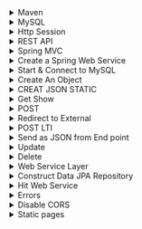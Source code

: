 
<details>
  <summary> Maven </summary>
  
* Maven is a tool to build and manage any java project. It is a software management and comprehension tool based on Project Object Model. It allows to to publish project information and share JARs accroos several projects. The result is a tool that can be used for building any java-based-project
* POM (Project Object Model) is an XML file that contains information about project and configuration details use by Maven to build project
#### Install Maven
* Make sure JDK is installed in your system. Make sure JAVA_HOME variable is set to the path that JDK folder exist(Windows)
```java
brew install maven
mvn --version  // check maven exist!
```
* Download as binary zip file, then move it to the folder you want to run project
* Set System variables. 
```java
export M2_HOME=/Users/amirnabaei/Desktop/sites/DM_Java/apache-maven-3.5.4
export PATH=$PATH:/Users/amirnabaei/Desktop/sites/DM_Java/apache-maven-3.5.4/bin
```
* In order to save them into `.profile` we need to use `>>` or directly add to `.bash_profile` or `.profile`
* If you check `mvn --verison` you should get the reuslt to see hidden files in mac you have 
```java
defaults write com.app.finder AppleShowAllFiles TRUE
```
* Install Hellow world Maven Java with
```java
mvn archetype:generate -DgroupId=com.jcg.maven -DartifactId=MavenHelloWorldProject -DarchetypeArtifactId=maven-archetype-quickstart -DinteractiveMode=false
```
* Then follow [this](https://examples.javacodegeeks.com/enterprise-java/maven/apache-maven-hello-world-example/) to create Maven from Eclipse
</details>
<details>
  <summary> MySQL </summary>
  
 * If you forgot mysql password when running 
 ```java
 mysql.server start
 mysql -u root -p
 
 ```
 * Then you need to remove mysql and dowload it again as [here](https://coderwall.com/p/os6woq/uninstall-all-those-broken-versions-of-mysql-and-re-install-it-with-brew-on-mac-mavericks)
 
  </details>
  <details>
    <summary> Http Session  </summary>

* First Add `HttpServletRequest` and `HttpServletResponse` as params from each `request` then Java Spring knows in each request there are some sessions which we define here as `uname`. And in another call or same we can get it with `session.getAttribute("uname")`
* An example would be like below in 
```java
 @GetMapping("/")
    public String Canvas(HttpServletRequest request, HttpServletResponse response) {
   
    	HttpSession session=request.getSession(); 
    	session.setAttribute("uname","sssssss"); 
    	
        String n=(String)session.getAttribute("uname");  
        System.out.println("Hello "+n);  
 
	return "U";
    }
```
  </details>	
  <details>
  <summary> REST API </summary>
  
  * A good resource to have hello world [Java](https://github.com/callicoder/spring-boot-mysql-rest-api-tutorial)
  * To overcome one issue, you may change the version from `2.0.0` to `2.0.1` 
  * Just clone it and make sure your username and passwords are same as the system username and passwords and also create approperiate databse for the app in mysql. 
  * To run the app
  ```java
  mvn spring-boot:run
  ```
  </details>
  <details>
  <summary> Spring MVC </summary>
  
  * It helps to avoid boring boilerplate tasks (copy&paste) to write a java applicaiton. 
  * `JavaBean` vs `POJO`. `POJO` is an object that has both attributes and behavior and this behavior doesn't have to be getter and setter only. On the other hand, `JavaBean` is a simple type of `POJO` which behavior is only getter and setter. 
  * Now `DTO` is nothhing more than a JavaBean whose sole purpose is to transport data from one layer to another
  * Spring has embedded `Tomcat` app server(other option is `Jetty`). 
  * `dispatch serverlet` handle all URL requests. 
  * Start spring Initializer from this [spring initializer](https://start.spring.io/). We make package name to same as group name. For packaging we have `jar`and `war`. If you wanna to deploy this to existed Tomcat, or Web Login or Websphere a `WAR` is better. This example is going to use `JAR`. In advances select `web` and `Thymeleaf` and under `SQL` select `JPA` and `H2` and in Ops section select `Actator`.
  * Now if you run the application (in intelig you can run it from top corener green) then check port `8080` which you see 404 page. Then go to `resources/static` folder add new html file index.html. 
  * In `resources/application.properties` you can change the port. Also we can use yaml and profile in more advances  
  ```java
  server.port = 8000
  ```
  ### Scheam.sql
  * It is data defination language for embeded database. we can put it into resources foleder. It would be like
  ```sql 
  CREATE TABLE ROOM(
  ROOM_ID BIGINT AUTO_INCREMENT PRIMARY KEY,
  NAME VARCHAR(16) NOT NULL,
  ROOM_NUMBER CHAR(2) NOT NULL UNIQUE,
  BED_INFO CHAR(2) NOT NULL
);

CREATE TABLE GUEST(
  GUEST_ID BIGINT AUTO_INCREMENT PRIMARY KEY,
  FIRST_NAME VARCHAR(64),
  LAST_NAME VARCHAR(64),
  EMAIL_ADDRESS VARCHAR(64),
  ADDRESS VARCHAR(64),
  COUNTRY VARCHAR(32),
  STATE VARCHAR(12),
  PHONE_NUMBER VARCHAR(24)
);

CREATE TABLE RESERVATION(
  RESERVATION_ID BIGINT AUTO_INCREMENT PRIMARY KEY,
  ROOM_ID BIGINT NOT NULL,
  GUEST_ID BIGINT NOT NULL,
  RES_DATE DATE
);

ALTER TABLE RESERVATION ADD FOREIGN KEY (ROOM_ID) REFERENCES ROOM(ROOM_ID);
ALTER TABLE RESERVATION ADD FOREIGN KEY (GUEST_ID) REFERENCES GUEST(GUEST_ID);
CREATE INDEX IDX_RES_DATE_ ON RESERVATION(RES_DATE);
  ```
  * In order to have DML for us then we can have `data.sql` in resources folder as 
  ```sql
  INSERT INTO ROOM (NAME, ROOM_NUMBER, BED_INFO) VALUES ('Piccadilly', 'P1', '1Q');
  INSERT INTO ROOM (NAME, ROOM_NUMBER, BED_INFO) VALUES ('Westminster', 'W1', '1K');
  INSERT INTO GUEST (LAST_NAME, FIRST_NAME, EMAIL_ADDRESS, COUNTRY, ADDRESS, STATE, PHONE_NUMBER) VALUES('Wright', 'Kimberly', 'kwrightf@tinyurl.com', 'Brazil', '9893 Summit Plaza', '', '3-(288)433-6668');
  ```
  ### Add Property
  
  * This add a property to application property file. It requires `hibernate` when we pre populating schema. This stop hibernate from generating schema on its own whhich can remove all data and create a new one. That is why we set it to none. 
  ```java
  spring.jpa.hibdernate.ddl-auto = none
  ```
  ### Sprng Data vs JDBC
  * In `JDBC` you have to deal with connection, create the connection, build statement, execute query against that statement to get result set, then iterate thhrough our result to get objects. This process has to be done for each database call it would be like
  ```java
  connection= DriverManager.getConnectoin("jdbc:h2:~/test","sa","");
  String sql = "SELECT Room_ID, ROOM_NAME from ROOM where ROOM_NUMBER= 'p1'");
  statement = connection.CreateStatement();
  ResultSet resultSet = statement.executeQuery(sql);
  while(resultSet.Next()){
   Room room = new Room();
   room.setId(resultSet.getLong("ROOM_ID"));
   room.setId(resultSet.getLong("ROOM_NAME"));
   ...
   return room 
  }
  .....
  ```
  But in spring data we have almost 20 lines of code with this but still needs a little setup as well. 
  ```java
  public Room getRoomSpringData(){
       return this.roomRepository.findByNumber("p1")
  }
  ```
  
  ### Application Class
  * In `src/Java/com.example` subfolders you find applicaiton packages as `nameofyourproject.java` which this annotation `@SpringBootApplication` controls it.  
  
  
  ### Create A Package
  * Navigate to `src/main/java` and create package like `london.data.entity` and then create a new class(same name as a table) inside the package
 * create several attributes like what we have in our tables
  ```java
  package come.frnkmoly.landon.data.entity;
  
  import javax.persistence.Entity;
  import javax.persistence.Column;
  import javax.persistence.GenerateValue;
  import javax.persistence.GenerationType;
  import javax.persistence.Id;
  import javax.persistence.Table;
  
  @Entity
  @Table(name="ROOM")
  public class Room {
  private long id;
  @Column(name="NAME")
  private String name;
  @Column(name="ROOM_NUMBER")
  private String number;
  }
  ```
  * Since we use hybernet we neet to use some annotaion in this class. Then define for each one a setter and getter funcitons.
  * Next we need to `get out` these from ROOM.JAVA. For this reason we create another package like (london.data.repository) And create a class (interface) and initate this class with add repository and we extend it with CRUD repository as
  ```java
 package com.frankmoley.landon.data.repository;

import com.frankmoley.landon.data.entity.Room;
import org.springframework.data.repository.CrudRepository;
import org.springframework.stereotype.Repository;

@Repository
public interface RoomRepository extends CrudRepository<Room, Long>{
    Room findByNumber(String number);  
}
  ```
  * This is going to make query from ROOM table where the Number is equal to `number`! you can have all booleans and filters as this
  * It means we have an object Room from the class we already created and also a long for id of room. This allows us to have basic crud opertions. 
  </details>
<details>
   <summary> Create a Spring Web Service </summary>
  
 * After creating one from spring initializer, then you need to import it to Eclipse, as maven folder. 
 * To start it write click on javaname in com.name and run as java application
 * 
 
</details>
<details>
  <summary> Start & Connect to MySQL</summary>
  
  * JPA helps to Java developers to access database without writing queries. 
  * Object Relational Mapping helps to connect Java to relational database. This is known JPA and Hibernet is an instance provider for JPA. Annotations defines metadata to map Java Objects in database. JPA lives in JAVAX persitance package. 
  * Spring scan for entities. Entities have unique name, attributes, setters and getters. JPQL is java object relational language looks like SQL and returns collection of entities instead of rows like in sql. JPA doesnt support schemaless or NoSQL. It just support relational databases. 
  * Downlod it from spring initalizer io, with selecting web and mysql 
  ```java
  mysql -u root 
  create database greeting;
  create user 'greetuser'@'localhost' identified by 'greetpwd';
  grant all on greeting.* to 'greetuser'@'localhost';
  flush privileges;
  ```
Application.properties:
```java
spring.datasource.driver-class-name=com.mysql.jdbc.Driver
spring.datasource.url=jdbc:mysql://localhost/greeting
spring.datasource.username=greetuser 
spring.datasource.password=greetpwd 
spring.datasource.name=greeting
```
Add this to pom.xml
```java
<dependency>
	<groupId>mysql</groupId>
	<artifactId>mysql-connector-java</artifactId>
	<scope>runtime</scope>
</dependency>
```
Then start the embeded apache tomcat server on port 8080
```java
mvn spring-boot:run
```
Now it should work on 
```
http://localhost:8080/
```
 </details>
  <details>
	<summary> Create An Object </summary>	
  
  * Objects are creating in the model package. Then for each case we define a class and assign private attribtues to it
  * Then create setter and getter from eclipse 
  * At the controller or other part of package you can access this object and setter and getter as well
  
  </details>	
 
 <details>
	<summary> CREAT JSON STATIC </summary>	

* We add some static helper methods to manage the objects.
* List of [videos](https://www.youtube.com/channel/UChCCDds_KM-w02yVn7cQI_Q)
* Followed [this](https://www.youtube.com/watch?v=kbisNUfqVLM&t=16s)
* Remember name controller and models based on applications 
* Create Model package into `src/main/java` Then create a class `greeting` inside that. Create 
```java
private BigInteger id;
private String text;
public greeting {
}
```
* Then go to source select create getter and setter. 
* Then create another package name controller and a class name greetingController. Inside that add `@RestController` to let it know the resond is json or xml
* This is a restful controller service 
```java
package com.sfutlc.sfutlc.controller;
import java.math.BigInteger;
import java.util.Collection;
import java.util.HashMap;
import java.util.Map;
import org.springframework.http.HttpStatus;
import org.springframework.http.ResponseEntity;
import org.springframework.web.bind.annotation.GetMapping;
import org.springframework.web.bind.annotation.RequestMapping;
import org.springframework.web.bind.annotation.RestController;
import com.sfutlc.sfutlc.model.Greeting;
@RestController
public class GreetingController {
    private static BigInteger nextId;
    private static Map<BigInteger, Greeting> greetingMap;
    private static Greeting save(Greeting greeting) {
        if (greetingMap == null) {
            greetingMap = new HashMap<BigInteger, Greeting>();
            nextId = BigInteger.ONE;
        }
        greeting.setId(nextId);
        nextId = nextId.add(BigInteger.ONE);
        greetingMap.put(greeting.getId(), greeting);
        return greeting;
    }
    static {
        Greeting g1 = new Greeting();
        g1.setText("Hello World!");
        ;
        save(g1);

        Greeting g2 = new Greeting();
        g2.setText("Hola Mundo!");
        save(g2);
    }
    //  webSerivce
    @RequestMapping(value = "/api/greetings")
    public ResponseEntity<Collection<Greeting>> getGreetings() {
        Collection<Greeting> greetings = greetingMap.values();
        return new ResponseEntity<Collection<Greeting>>(greetings,
                HttpStatus.OK);
    }
}
```
* Then check `/api/greetings`
</details>

 <details>
	<summary> Get Show  </summary>
	
* Now you create an endpoint that returns the only object that mathes with supply key identifier 
* In order to define a show for an item we can define it as
* Below is the webserivce
```java

@RequestMapping(
    		value = "/api/greetings/{id}",
    		method = RequestMethod.GET,
    		produces = MediaType.APPLICATION_JSON_VALUE)
    public ResponseEntity<Greeting> getGreeting(@PathVariable("id") BigInteger id)
    {
    	Greeting greeting = greetingMap.get(id);
    	if (greeting == null)
    	  {
    	   return new ResponseEntity<Greeting>(HttpStatus.NOT_FOUND);	
    	  }
    return new ResponseEntity<Greeting>(greeting, HttpStatus.OK); // this command returns greeting object and spring returns it as json and insert it into http response body	
    }
``` 

</details>
<details>
	<summary> POST </summary>
	
* To add a post we have below. We add `@RequestBody Greeting greeting` to tell spring convert json into Greeting object. Then we save it which it returns a primary key identifier from web service and httpstatus code use create status code 201( HttpStatus.CREATED)  	
* Below is the webserivce
```java
    @RequestMapping(
    		value = "/api/greetings",
    		method = RequestMethod.POST,
    		produces = MediaType.APPLICATION_JSON_VALUE,
    		consumes = MediaType.APPLICATION_JSON_VALUE
    		)
     public ResponseEntity<Greeting> createGreeting(@RequestBody Greeting greeting) {
    	  Greeting savedGreeting = save(greeting);
    			  return new ResponseEntity<Greeting>(savedGreeting, HttpStatus.CREATED);
    }
```
* And in post map use post with this json raw in address `http://localhost:8080/api/greetings`
```java
{"text": "this is test"}
```
And if it was correct, it returns a JSON representaion
#### Receive as String
* Inorder to receive as string what is bein send from body we can have it like
```java
    @PostMapping("/")
    public String Canvas(@RequestBody String json) {		   
    System.out.println(json);
        return "Something!";
    }
```

</details>
<details>
	<summary> Redirect to External  </summary>

* In controller we can redirect to anywhere ( in this case I had to redirect to index.html)
```java
    	final String uri = "http://localhost:8080/index.html";
    	return new ModelAndView("redirect:" + uri);
```
</details>	
 <details>
	<summary> POST LTI </summary>
	
* First of all, define a model object as `CanvasLTI` to cover all results. Then create getter and setter for all	
*  At first landing page LTI, we can not use.  
```java
  @PostMapping("/")
   public String Canvas(@Valid @RequestBody CanvasLTI json) {
   String amir = json.getCustom_canvas_user_id();
   return amir;
   }
```
* We have to use below code. Because when we use `application/x-www-form-urlencoded`, Spring doesn't understand it as a RequestBody. So, if we want to use this we must remove the `@RequestBody` 
```java
@RequestMapping(value = "/", method = RequestMethod.POST, consumes = MediaType.APPLICATION_FORM_URLENCODED_VALUE)
    public String createMessage(CanvasLTI json){
        //TODO DO your stuff here
    	String amir = json.getCustom_canvas_user_id();
    	System.out.println(amir);
        return amir;
    }
``` 
</details>
<details> 
	<summary>Send as JSON from End point </summary

* In order to send as JSON we can create one as 
```java
@GetMapping("...")
@ResponseBody
public HashMap<String, Object> endPointExample(...) {

    HashMap<String, Object> rtn = new LinkedHashMap<String, Object>();
    rtn.put("pic", image);
    rtn.put("potato", "King Potato");

    return rtn;

}
```
Which returns 
```java
{"pic":"a17fefab83517fb...beb8ac5a2ae8f0449","potato":"King Potato"}
```
* Which here is my working example of CanvasLTI to send to frontEnds
```java
  @RequestMapping(value = "/", method = RequestMethod.POST, consumes = MediaType.APPLICATION_FORM_URLENCODED_VALUE)
    public HashMap<String, Object>  createMessage(CanvasLTI json, HttpServletRequest request, HttpServletResponse response){
        //TODO DO your stuff here
    	String canvas_user_id = json.getCustom_canvas_user_id();
    	HashMap<String, Object> rtn = new LinkedHashMap<String, Object>();
        rtn.put("results", "result one");
        rtn.put("canvas_user_id", canvas_user_id);
    	System.out.println(rtn);
        return rtn;
    }
```
</details>
<details>
	<summary> Update </summary>
	
* To update we need to modify save helper method. Check if the primary key is going to be saved has already existed! If it does we try to update it rather than create new one. 
* So if exist we update it like below
```java
//// inside save function
    if(greeting.getId() != null)
        {
        	Greeting oldGreeting = greetingMap.get(greeting.getId());
           if(oldGreeting == null)
           {
        	   return null;
           }
           greetingMap.remove(greeting.getId());
           greetingMap.put(greeting.getId(), greeting);
           return greeting;
        }
////	
```
* Then you need to define an update function 
* Below is the webserivce
```java
    @RequestMapping( 
    		value = "/api/greetings/{id}",
    		method = RequestMethod.PUT,
    		produces = MediaType.APPLICATION_JSON_VALUE,
    		consumes = MediaType.APPLICATION_JSON_VALUE
    		)
    public ResponseEntity<Greeting> upfateGreeting(@RequestBody Greeting greeting){
    	Greeting updateGreeting = save(greeting);
    	if(updateGreeting == null) {
    	   return new ResponseEntity<Greeting>(HttpStatus.INTERNAL_SERVER_ERROR);
    	   }
    	 
    	  return new ResponseEntity<Greeting>(updateGreeting, HttpStatus.OK);
    }
```
Then inside the postman you need to hit with `put` action including with this url `/api/greetings/1`
```java
{"id": 1, "text": "not vsssssg "}
```


</details>

<details>
	<summary> Delete </summary>

* We create a helper method first then in future it would be replaced by repository. First has to find it if not find return false else 
return true
```java
private static boolean delete(BigInteger id) {
    	   Greeting deletedGreeting = greetingMap.remove(id);
    	   if(deletedGreeting == null)
    	   {
    		   return false;
    	   }
    	return true;
    }
```
* Now create a mthod name deleteGreeting and annotate it with @RequestMapping.
* Below is the webserivce
```java

  @RequestMapping(
    		value="/api/greeting/{id}",
    		method = RequestMethod.DELETE,
    		produces = MediaType.APPLICATION_JSON_VALUE,
    		consumes = MediaType.APPLICATION_JSON_VALUE
    		
    		)
    public ResponseEntity<Greeting> deleteGreeting(
    		@PathVariable("id") BigInteger id, 
    		@RequestBody Greeting greeting){
    	 boolean deleted = delete(id);
    	 if(!deleted)
    	 {
    		 return new ResponseEntity<Greeting>(
    		 HttpStatus.INTERNAL_SERVER_ERROR		 
    				 );
    	 }	 
    		 return new ResponseEntity<Greeting>(
    				 HttpStatus.NO_CONTENT 
    				 );			 
    	 
    }
```
Then you can send to `http://localhost:8080/api/greeting/1` address with this attributes and delete action
```java
{"id": 1, "text": "Hello World!"}
```


</details>


<details>
	<summary> Web Service Layer </summary>
	
* In oreder to have REST webservice action, we created a helper methods  then in future it would be replaced by repositories, the complete version is at [this](https://github.com/anabaei/DialecticalMap.v1/tree/RESfull1) link and REST branch

* So far controllers has annotated by `@RequestMampping` to create each method a RESTfull endpoint. At top of controller class we had fre temporary methods like save to serve us a placeholder until we integrate with spring data repository. 
* Create a package ending with service. It encapsulate all Greeting logic on the `Entity` therefore we define mehtods like update, find, create and delete `Greeting entities`.

```java
public interface GreetingService {
	Collection<Greeting> findAll();
	Greeting findOne(Long id);
	Greeting create(Greeting greeting);
	Greeting update(Greeting greeting);
    void delete(Long id);
}
```
* Now in the same package creaet a class to implement this interface. (when you create a class in eclipse click on `add` to have interface in your class to implement Greeting Interface. 
* Then add annotate class wiht `@Service` when application starts it automatically manages classes with `@service` annotation.
* Then copy paste all helper methods from controller to service with attributes then wire service into controller. Change delete method name to remove because we define a publice delete on greeting service
```java
// in controller add interface as 
@Autowired
	private GreetingService greetingService;
```
* In fact we migrate temporary data access login from web service controller layer of application to bussiness service layer of application so just copy pate logic from controller into bussiness service and after that refactor controller to use bussiness service 

*Then all the services are available, like
```java
//old 
greetingMap.values();
greetingMap.get(id);
save(greeting);
// new
greetingService.findAll();
greetingService.findOne(id); // notice to change id in getGreeting to Long 
greetingService.create(greeting);
greetingService.update(greeting);
greetingService.delete(id); // notice to change id in getGreeting to Long 
```

</details> 	
<details> 
	<summary> Construct Data JPA Repository </summary>

* The webservice completed version is [here](https://github.com/anabaei/DialecticalMap.v1/tree/WebServiceLayer)
* To use JPA Entities make sure first you have it in pom.xml
```java
<dependency>
	<groupId>org.springframework.boot</groupId>
	<artifactId>spring-boot-starter-data-jpa</artifactId>
</dependency>
```
* First add JPA dependency to dependencies and mysql as well(if you wanted sql go with `hsql`
```java
<dependency>
	<groupId>mysql</groupId>
	<artifactId>mysql-connector-java</artifactId>
	<scope>runtime</scope>
</dependency>
```
hesql is like 
```java
<dependency>
	<groupId>org.hsqldb</groupId>
	<artifactId>hsqldb</artifactId>
	<scope>runtime</scope>
</dependency>
```
* Next open a Model class and add annotation `@Entity` to tell JPA this class is persistance JPA entity class.
* Add these two to id as `@Id` shows the id is a primary key
* `@GeneratedValue` tells JPA the value of Id is created by database
make sure it it `Long` 
* Then create spring data `repository`. So create a package ending with `repository`. Then create an interface which is extended of `jpaRepository-org.springframework...`.
* jpaRepository is a generic interface and it requires the types of `entity` class and  a `primary key` identifier of that entiry class
```java
@Repository
public interface GreetingRepository extends JpaRepository<Greeting, Long> {
}
```
* The interface is annotated by `@Repository`  
* Next go to `service` bean class and remove temporary static classes and attributes to produce data. Instead autowire to repository to get data from database. 
* Then instead wire the `GreetingRepository` into greetingservicebean. 
Now manage each of the greetingMap to greetingRepository
```java
///old 
greetingMap.values();
greetingMap.get(id);
save(greeting);
remove(id);
/// new
greetingRepository.findAll();
greetingRepository.findOne(id);

```
* Notice: `findOne` is depricated so in interface `GreetingService`
```java
//old
Greeting findOne(Long id);
// new
Optional<Greeting> findOne(Long id);
greetingRepository.deleteById(id);
```
Therefore inside GreetingService class we have 
```
@Override
	public Optional<Greeting> findOne(Long id) {
		Optional<Greeting> greeting = greetingRepository.findById(id);
		return greeting;
	}
```
For saving first check if the greeting exist so return null 
```java
if(greeting.getId() != null)
		{
			return null;
		}
```
* For update same if exist return null
### Database 
* For hsqldb we have
``java
Drop Table Greeting IF EXISTS;
Create Table Greeting(
id BIGINT GENERATED BY DEFAULT AS IDENTITY (START WITH 1, INCREMENT BY 1) NOT NULL,
text VARCHAR(100) NOT NULL,
PRIMARY KEY(id)
);
``` 
```
```java
INSERT INTO Greeting ( text) VALUES ( 'Hello World!');
INSERT INTO Greeting ( text) VALUES ( 'Hola Mundo!');
```
and configuration is like
```java
spring.jpa.hibernate.naming-strategy= org.hibernate.cfg.DefaultNamingStrategy
spring.jpa.hibernate.ddl-auto=validate

spring.datasource.schema=classpath:/data/schema.sql
spring.datasource.data=classpath:/data/data.sql
```

*  When Maven packages the application all the files in `src/main/resources` directory would be replaced at root directory of application class path 
* Now in `src/main/resources/data/hsqldb` create shcema.sql as 
```sql
DROP TABLE Greeting IF EXISTS;
CREATE TABLE Greeting(
 id BIGINT GENERATED BY DEFAULT AS IDENTITY (
  START WITH 1, INCREMENT BY 1) NOT NULL, text VARCHAR(100) NOT NULL,
  PRIMARY KEY(id)
);
```
Then create file name `data.sql` in same directory to initalize database
```sql
INSERT INTO Greeting (text) values ('hello world');
INSERT INTO Greeting (text) values ('hello Mona');
```
Spring looking for configuaration file as `application.properties` we can have it inside a `resources/config` folder as 
```java

```
</details> 
<details> 
	<summary> Hit Web Service </summary>
	
* In order to hit another endpoints from controller add below snippest inside controller, it requiers you add `throws IOException` when defining the class
```java
 URL url = new URL("https://api.github.com/users");
		   
	        HttpURLConnection conn = (HttpURLConnection)url.openConnection();  
	        conn.setRequestMethod("GET");
	        conn.setRequestProperty("Accept", "application/json");
	      //  conn.setRequestProperty("apikey",apiKey);
	        
	        if (conn.getResponseCode() != 200 && conn.getResponseCode() != 201) {
	            
				throw new RuntimeException("HTTP GET Request Failed with Error code : "
	                          + conn.getResponseCode());
	        }
	        else {
	        	
	        	BufferedReader br = new BufferedReader(new InputStreamReader(conn.getInputStream()));
                StringBuilder sb = new StringBuilder();
                String line;
                while ((line = br.readLine()) != null) {
                    sb.append(line+"\n");
                }
                br.close();
                System.out.print(sb.toString());
                
                
	        }
```
* To read json objects and convert them into java objects 

```java
<dependency>
           <groupId>com.google.code.gson</groupId>
           <artifactId>gson</artifactId>
</dependency>
```
In order to convert to 
```java
Gson gson = new Gson();
Map<String, Object> ints2 =  gson.fromJson(ss, Map.class);
```
</details> 

<details> 
	<summary> Errors </summary>

* The driver has not received any packets from the server
```java
brew install mysql
brew services start mysql
mysql.server  start
```
* When it complains about other ports are in use
```java
lsof -n -iTCP:"8080"
lsof -nP -i4TCP:$PORT | grep LISTEN
// and then kill the process 
```

</details> 
<details>
	<summary> Disable CORS </summary>

* Inorder to disable CORS from backend you need to Create package configuratoin then a class with name `SecurityConfig` then it would diabled all incoming calls got from [here](https://stackoverflow.com/questions/35091524/spring-cors-no-access-control-allow-origin-header-is-present) 
```java
package com.sfutlc.sfutlc.configuration;
import org.springframework.context.annotation.Configuration;
import org.springframework.web.servlet.config.annotation.CorsRegistry;
import org.springframework.web.servlet.config.annotation.EnableWebMvc;
import org.springframework.web.servlet.config.annotation.WebMvcConfigurerAdapter;


@Configuration
@EnableWebMvc
public class SecurityConfig extends WebMvcConfigurerAdapter{   
	  @Override
	  public void addCorsMappings(CorsRegistry registry) {
	    registry.addMapping("/**").allowedOrigins("*");
	  }
}
```
* To customize we can look at [refa](http://findnerd.com/list/view/How-to-disable-csrf-spring-security-4/8440/) and [refb](http://blog.netgloo.com/2014/09/28/spring-boot-enable-the-csrf-check-selectively-only-for-some-requests/)

</details>

<details>
  <summary> Static pages </summary>

* A reference is [this](https://github.com/spring-projects/spring-boot/tree/v1.1.3.RELEASE/spring-boot-samples/spring-boot-sample-web-ui/src/main/resources)
</details>













